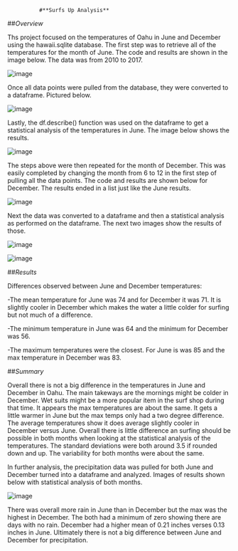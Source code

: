               #**Surfs Up Analysis**
 
##*Overview*

Ths project focused on the temperatures of Oahu in June and December using the hawaii.sqlite database. The first step was to retrieve all of the temperatures for the month of June. The code and results are shown in the image below. The data was from 2010 to 2017.



![image](https://user-images.githubusercontent.com/85581208/147119527-ccccf20f-6f76-4cc7-b126-d9c1d22ad276.png)


Once all data points were pulled from the database, they were converted to a dataframe. Pictured below.



![image](https://user-images.githubusercontent.com/85581208/147119896-6d5e0877-86fa-4515-a398-16d75dd83e62.png)



Lastly, the df.describe() function was used on the dataframe to get a statistical analysis of the temperatures in June. The image below shows the results.



![image](https://user-images.githubusercontent.com/85581208/147120229-63d82959-734a-4e27-876f-f380c480a80f.png)


The steps above were then repeated for the month of December. This was easily completed by changing the month from 6 to 12 in the first step of pulling all the data points. The code and results are shown below for December. The results ended in a list just like the June results.


![image](https://user-images.githubusercontent.com/85581208/147120493-ca75e8c3-4141-47f2-9de5-b7a1aa2fb3ec.png)

Next the data was converted to a dataframe and then a statistical analysis as performed on the dataframe. The next two images show the results of those.


![image](https://user-images.githubusercontent.com/85581208/147120912-295f08a4-e287-4301-9ff6-772756dd71bb.png)




![image](https://user-images.githubusercontent.com/85581208/147120832-d5915312-af2f-4b13-a496-476f73774aa2.png)




##*Results*

Differences observed between June and December temperatures:

-The mean temperature for June was 74 and for December it was 71. It is slightly cooler in December which makes the water a little colder for surfing but not much of a difference.  

-The minimum temperature in June was 64 and the minimum for December was 56.  

-The maximum temperatures were the closest. For June is was 85 and the max temperature in December was 83.  


##*Summary*

Overall there is not a big difference in the temperatures in June and December in Oahu. The main takeways are the mornings might be colder in December.  Wet suits might be a more popular item in the surf shop during that time.  It appears the max temperatures are about the same. It gets a little warmer in June but the max temps only had a two degree difference. The average temperatures show it does average slightly cooler in December versus June. Overall there is little difference an surfing should be possible in both months when looking at the statistical analysis of the temperatures. The standard deviations were both around 3.5 if rounded down and up. The variability for both months were about the same.

In further analysis, the precipitation data was pulled for both June and December turned into a dataframe and analyzed. Images of results shown below with statistical analysis of both months.



![image](https://user-images.githubusercontent.com/85581208/147123039-1603b6e2-5629-435a-bf29-d15becf6bd1a.png)




There was overall more rain in June than in December but the max was the highest in December.  The both had a minimum of zero showing there are days with no rain.  December had a higher mean of 0.21 inches verses 0.13 inches in June.  Ultimately there is not a big difference between June and December for precipitation.

















              
              

